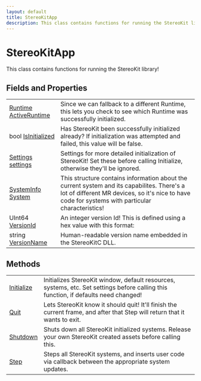 ```yaml
---
layout: default
title: StereoKitApp
description: This class contains functions for running the StereoKit library!
---
```

# StereoKitApp

This class contains functions for running the StereoKit library!


## Fields and Properties

|  |  |
|--|--|
|[Runtime]({{site.url}}/Pages/Reference/Runtime.html) [ActiveRuntime]({{site.url}}/Pages/Reference/StereoKitApp/ActiveRuntime.html)|Since we can fallback to a different Runtime, this lets you check to see which Runtime was successfully initialized.|
|bool [IsInitialized]({{site.url}}/Pages/Reference/StereoKitApp/IsInitialized.html)|Has StereoKit been successfully initialized already? If initialization was attempted and failed, this value will be false.|
|[Settings]({{site.url}}/Pages/Reference/Settings.html) [settings]({{site.url}}/Pages/Reference/StereoKitApp/settings.html)|Settings for more detailed initialization of StereoKit! Set these before calling Initialize, otherwise they'll be ignored.|
|[SystemInfo]({{site.url}}/Pages/Reference/SystemInfo.html) [System]({{site.url}}/Pages/Reference/StereoKitApp/System.html)|This structure contains information about the current system and its capabilites. There's a lot of different MR devices, so it's nice to have code for systems with particular characteristics!|
|UInt64 [VersionId]({{site.url}}/Pages/Reference/StereoKitApp/VersionId.html)|An integer version Id! This is defined using a hex value with this format:|
|string [VersionName]({{site.url}}/Pages/Reference/StereoKitApp/VersionName.html)|Human-readable version name embedded in the StereoKitC DLL.|



## Methods

|  |  |
|--|--|
|[Initialize]({{site.url}}/Pages/Reference/StereoKitApp/Initialize.html)|Initializes StereoKit window, default resources, systems, etc. Set settings before calling this function, if defaults need changed!|
|[Quit]({{site.url}}/Pages/Reference/StereoKitApp/Quit.html)|Lets StereoKit know it should quit! It'll finish the current frame, and after that Step will return that it wants to exit.|
|[Shutdown]({{site.url}}/Pages/Reference/StereoKitApp/Shutdown.html)|Shuts down all StereoKit initialized systems. Release your own StereoKit created assets before calling this.|
|[Step]({{site.url}}/Pages/Reference/StereoKitApp/Step.html)|Steps all StereoKit systems, and inserts user code via callback between the appropriate system updates.|


